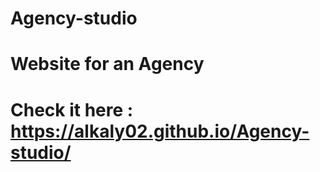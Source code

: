 # Agency-studio
# Website for an Agency
# Check it here : https://alkaly02.github.io/Agency-studio/
